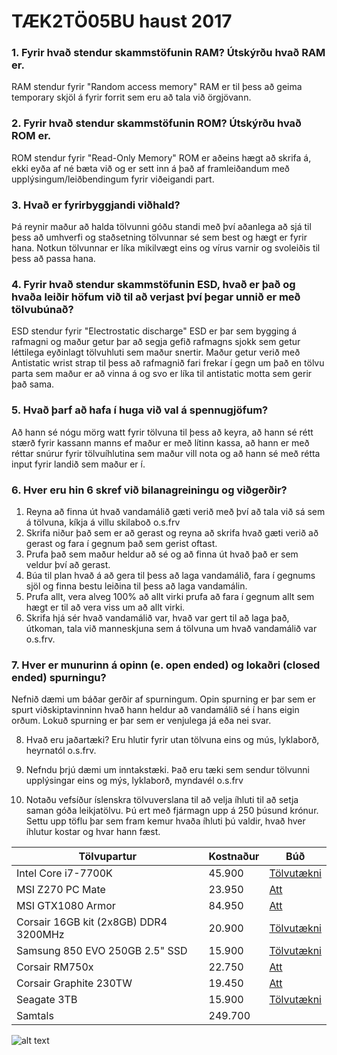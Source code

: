 # TÆK2TÖ05BU haust 2017

### 1. Fyrir hvað stendur skammstöfunin RAM? Útskýrðu hvað RAM er.
RAM stendur fyrir "Random access memory"
RAM er til þess að geima temporary skjöl á fyrir forrit sem eru að tala við örgjövann.

### 2. Fyrir hvað stendur skammstöfunin ROM? Útskýrðu hvað ROM er.
ROM stendur fyrir "Read-Only Memory"
ROM er aðeins hægt að skrifa á, ekki eyða af né bæta við og er sett inn á það af framleiðandum með upplýsingum/leiðbendingum fyrir viðeigandi part.

### 3. Hvað er fyrirbyggjandi viðhald?
Þá reynir maður að halda tölvunni góðu standi með því aðanlega að sjá til þess að umhverfi og staðsetning tölvunnar sé sem best og hægt er fyrir hana.  Notkun tölvunnar er líka mikilvægt eins og vírus varnir og svoleiðis til þess að passa hana.

### 4. Fyrir hvað stendur skammstöfunin ESD, hvað er það og hvaða leiðir höfum við til að verjast því þegar unnið er með tölvubúnað?
ESD stendur fyrir "Electrostatic discharge"
ESD er þar sem bygging á rafmagni og maður getur þar að segja gefið rafmagns sjokk sem getur léttilega eyðinlagt tölvuhluti sem maður snertir.  Maður getur verið með Antistatic wrist strap til þess að rafmagnið fari frekar í gegn um það en tölvu parta sem maður er að vinna á og svo er líka til antistatic motta sem gerir það sama.

### 5. Hvað þarf að hafa í huga við val á spennugjöfum?
Að hann sé nógu mörg watt fyrir tölvuna til þess að keyra, að hann sé rétt stærð fyrir kassann manns ef maður er með lítinn kassa, að hann er með réttar snúrur fyrir tölvuíhlutina sem maður vill nota og að hann sé með rétta input fyrir landið sem maður er í.

### 6. Hver eru hin 6 skref við bilanagreiningu og viðgerðir?
1. Reyna að finna út hvað vandamálið gæti verið með því að tala við sá sem á tölvuna, kíkja á villu skilaboð o.s.frv
2. Skrifa niður það sem er að gerast og reyna að skrifa hvað gæti verið að gerast og fara í gegnum það sem gerist oftast.
3. Prufa það sem maður heldur að sé og að finna út hvað það er sem veldur því að gerast.
4. Búa til plan hvað á að gera til þess að laga vandamálið, fara í gegnums sjöl og finna bestu leiðina til þess að laga vandamálin.
5. Prufa allt, vera alveg 100% að allt virki prufa að fara í gegnum allt sem hægt er til að vera viss um að allt virki.
6. Skrifa hjá sér hvað vandamálið var, hvað var gert til að laga það, útkoman, tala við manneskjuna sem á tölvuna um hvað vandamálið var o.s.frv.

### 7. Hver er munurinn á opinn (e. open ended) og lokaðri (closed ended) spurningu?
Nefnið dæmi um báðar gerðir af spurningum.
Opin spurning er þar sem er spurt viðskiptavinninn hvað hann heldur að vandamálið sé í hans eigin orðum.
Lokuð spurning er þar sem er venjulega já eða nei svar.

8. Hvað eru jaðartæki?
Eru hlutir fyrir utan tölvuna eins og mús, lyklaborð, heyrnatól o.s.frv.

9. Nefndu þrjú dæmi um inntakstæki.
Það eru tæki sem sendur tölvunni upplýsingar eins og mýs, lyklaborð, myndavél o.s.frv

10. Notaðu vefsíður íslenskra tölvuverslana til að velja íhluti til að setja saman góða
leikjatölvu. Þú ert með fjármagn upp á 250 þúsund krónur. Settu upp töflu þar sem
fram kemur hvaða íhluti þú valdir, hvað hver íhlutur kostar og hvar hann fæst.

Tölvupartur | Kostnaður | Búð
--- | --- | ---
Intel Core i7-7700K | 45.900 | [Tölvutækni](http://tolvutaekni.is/product_info.php?products_id=3271)
MSI Z270 PC Mate  | 23.950 | [Att](https://att.is/product/msi-z270-pc-mate-modurbord)
MSI GTX1080 Armor   | 84.950 | [Att](https://www.att.is/product/msi-gtx1080-armor-skjakort)
Corsair 16GB kit (2x8GB) DDR4 3200MHz   | 20.900 | [Tölvutækni](http://tolvutaekni.is/product_info.php?cPath=28_34_166&products_id=3052)
Samsung 850 EVO 250GB 2.5" SSD   | 15.900 | [Tölvutækni](http://tolvutaekni.is/product_info.php?products_id=2879)
Corsair RM750x   | 22.750 | [Att](https://www.att.is/product/corsair-rm750x-aflgjafi)
Corsair Graphite 230TW    | 19.450 | [Att](https://www.att.is/product/corsair-graphite-230tw-kassi)
Seagate 3TB    | 15.900 | [Tölvutækni](http://tolvutaekni.is/product_info.php?products_id=2341)
Samtals | 249.700 | |
![alt text](https://cdn.att.is/skrar/image/ILF672/COR-230TWBK.png "Tölvukassi")